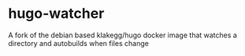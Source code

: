 # hugo-watcher
A fork of the debian based klakegg/hugo docker image that watches a directory and autobuilds when files change
